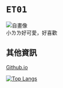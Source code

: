 # `ET01`
![自畫像](https://avatars.githubusercontent.com/u/66681962)  
小ㄌㄌ好可愛，好喜歡

## 其他資訊
[Github.io](https://kagariet01.github.io/about)

[![Top Langs](https://github-readme-stats.vercel.app/api/top-langs/?username=kagariet01&exclude_repo=dotfiles&hide_border=false)](https://github.com/anuraghazra/github-readme-stats)
